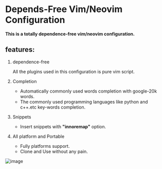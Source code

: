 # Depends-Free Vim/Neovim Configuration

**This is a totally dependence-free vim/neovim configuration.**

## features:

1. dependence-free 

    All the plugins used in this configuration  is pure vim script.

2. Completion

    - Automatically commonly used words completion with google-20k words.
    - The commonly used programming languages like python and c++.etc key-words
    completion.

3. Snippets

    - Insert snippets with **"innoremap"** option.

3. All platform and Portable

    - Fully platforms support.
    - Clone and Use without any pain.

![image](./snap1.png)
